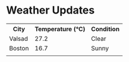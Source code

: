 # Weather Updates

<!-- WEATHER-UPDATE-START -->
<table><tr><th>City</th><th>Temperature (°C)</th><th>Condition</th></tr><tr><td>Valsad</td><td>27.2</td><td>Clear</td></tr><tr><td>Boston</td><td>16.7</td><td>Sunny</td></tr><tr><td></td><td></td><td></td></tr></table>
<!-- WEATHER-UPDATE-END -->
